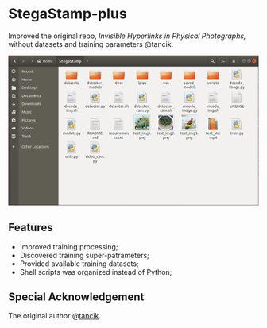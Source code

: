 # StegaStamp-plus
Improved the original repo, <i>Invisible Hyperlinks in Physical Photographs,</i> without datasets and training parameters @tancik.

<p align="center">
  <img src="profile.png" alt="Folders in Ubuntu">
</p>

## Features

- Improved training processing;
- Discovered training super-patrameters;
- Provided available training datasets;
- Shell scripts was organized instead of Python;

## Special Acknowledgement

The original author @[tancik](https://github.com/tancik).
